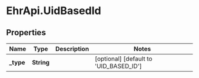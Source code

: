 # EhrApi.UidBasedId

## Properties

Name | Type | Description | Notes
------------ | ------------- | ------------- | -------------
**_type** | **String** |  | [optional] [default to &#39;UID_BASED_ID&#39;]


